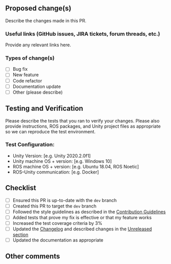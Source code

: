 ## Proposed change(s)

Describe the changes made in this PR.

### Useful links (GitHub issues, JIRA tickets, forum threads, etc.)

Provide any relevant links here.

### Types of change(s)

- [ ] Bug fix
- [ ] New feature
- [ ] Code refactor
- [ ] Documentation update
- [ ] Other (please describe)

## Testing and Verification

Please describe the tests that you ran to verify your changes. Please also provide instructions, ROS packages, and Unity project files as appropriate so we can reproduce the test environment. 

### Test Configuration:
- Unity Version: [e.g. Unity 2020.2.0f1]
- Unity machine OS + version: [e.g. Windows 10]
- ROS machine OS + version: [e.g. Ubuntu 18.04, ROS Noetic]
- ROS–Unity communication: [e.g. Docker]

## Checklist
- [ ] Ensured this PR is up-to-date with the `dev` branch
- [ ] Created this PR to target the `dev` branch
- [ ] Followed the style guidelines as described in the [Contribution Guidelines](https://github.com/Unity-Technologies/URDF-Importer/blob/main/CONTRIBUTING.md)
- [ ] Added tests that prove my fix is effective or that my feature works
- [ ] Increased the test coverage criteria by 3%
- [ ] Updated the [Changelog](https://github.com/Unity-Technologies/URDF-Importer/blob/dev/com.unity.robotics.urdf-importer/CHANGELOG.md) and described changes in the [Unreleased section](https://github.com/Unity-Technologies/URDF-Importer/blob/dev/com.unity.robotics.urdf-importer/CHANGELOG.md#unreleased)
- [ ] Updated the documentation as appropriate

## Other comments